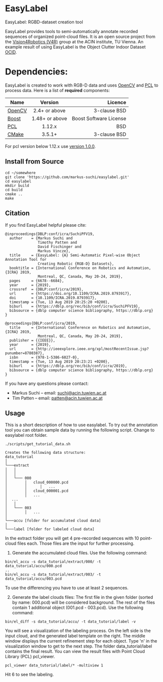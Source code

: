 # EasyLabel

EasyLabel: RGBD-dataset creation tool

EasyLabel provides tools to semi-automatically annotate recorded sequences of organized point-cloud files. 
It is an open source project from the [Vision4Robotics (V4R)](https://v4r.acin.tuwien.ac.at) group at the ACIN institute, TU Vienna.
An example result of using EasyLabel is the Object Clutter Indoor Dataset [OCID](https://www.acin.tuwien.ac.at/en/vision-for-robotics/software-tools/object-clutter-indoor-dataset/).

# Dependencies:

EasyLabel is created to work with RGB-D data and uses [OpenCV](http://opencv.org/)  and [PCL](http://pointclouds.org/) to process data. Here is a list of **required** components:

| Name | Version | Licence |
| ------------- |:-------------:| -----:|
| [OpenCV](http://opencv.org/)  | 2.4+  or above | 3-clause BSD |
| [Boost](http://www.boost.org/)  | 1.48+ or above | Boost Software License |
| [PCL](http://pointclouds.org/)  | 1.12.x | BSD |
| [CMake](https://cmake.org)  | 3.5.1+ | 3-clause BSD |

For pcl version below 1.12.x use [version 1.0.0](https://github.com/markus-suchi/easylabel/tree/v1.0.0).

## Install from Source

```
cd ~/somewhere
git clone 'https://github.com/markus-suchi/easylabel.git'
cd easylabel
mkdir build
cd build
cmake ..
make
```

## Citation
If you find EasyLabel helpful please cite:

```
@inproceedings{DBLP:conf/icra/SuchiPFV19,
  author    = {Markus Suchi and
               Timothy Patten and
               David Fischinger and
               Markus Vincze},
  title     = {EasyLabel: {A} Semi-Automatic Pixel-wise Object Annotation Tool for
               Creating Robotic {RGB-D} Datasets},
  booktitle = {International Conference on Robotics and Automation, {ICRA} 2019,
               Montreal, QC, Canada, May 20-24, 2019},
  pages     = {6678--6684},
  year      = {2019},
  crossref  = {DBLP:conf/icra/2019},
  url       = {https://doi.org/10.1109/ICRA.2019.8793917},
  doi       = {10.1109/ICRA.2019.8793917},
  timestamp = {Tue, 13 Aug 2019 20:25:20 +0200},
  biburl    = {https://dblp.org/rec/bib/conf/icra/SuchiPFV19},
  bibsource = {dblp computer science bibliography, https://dblp.org}
}
```
```
@proceedings{DBLP:conf/icra/2019,
  title     = {International Conference on Robotics and Automation, {ICRA} 2019,
               Montreal, QC, Canada, May 20-24, 2019},
  publisher = {{IEEE}},
  year      = {2019},
  url       = {http://ieeexplore.ieee.org/xpl/mostRecentIssue.jsp?punumber=8780387},
  isbn      = {978-1-5386-6027-0},
  timestamp = {Tue, 13 Aug 2019 20:23:21 +0200},
  biburl    = {https://dblp.org/rec/bib/conf/icra/2019},
  bibsource = {dblp computer science bibliography, https://dblp.org}
}
```

If you have any questions please contact:
- Markus Suchi – email: suchi@acin.tuwien.ac.at
- Tim Patten – email: patten@acin.tuwien.ac.at

## Usage
This is a short description of how to use easylabel.
To try out the annotation tool you can obtain sample data by running the following script.
Change to easylabel root folder.
```
./scripts/get_tutorial_data.sh

Creates the following data structure:
data_tutorial  
│
└───extract
│   │    
│   │
│   └─── 000
│        │   cloud_000000.pcd
│        │      │   ...
│        │   cloud_000001.pcd
│        │   ...
│  ...
│   │
│   └─── 003
│        │   ...
│   
└───accu [folder for accumulated cloud data]
│   
└───label [folder for labeled cloud data]

```
In the extract folder you will get 4 pre-recorded sequences with 10 point-cloud files each. 
Those files are the input for further processing.

1. Generate the accumulated cloud files. Use the following command:
```
bin/el_accu -s data_tutorial/extract/000/ -t data_tutorial/accu/000.pcd
..
bin/el_accu -s data_tutorial/extract/003/ -t data_tutorial/accu/003.pcd
```
To use the differencing you have to use at least 2 sequences.

2. Generate the label clouds files: 
The first file in the given folder (sorted by name: 000.pcd) will be considered background.
The rest of the files contain 1 additional object (001.pcd - 003.pcd).
Use the following command:
```
bin/el_diff -s data_tutorial/accu/ -t data_tutorial/label -v
```
You will see a visualization of the labeling process.
On the left side is the input cloud, and the generated label template on the right.
The middle window displays the current refinement step for each object.
Type 'n' in the visualization window to get to the next step.
The folder data_tutorial/label contains the final result. 
You can view the result files with Point Cloud Library (PCL) pcl_viewer.
```
pcl_viewer data_tutorial/label/* -multiview 1
```
Hit 6 to see the labeling.

